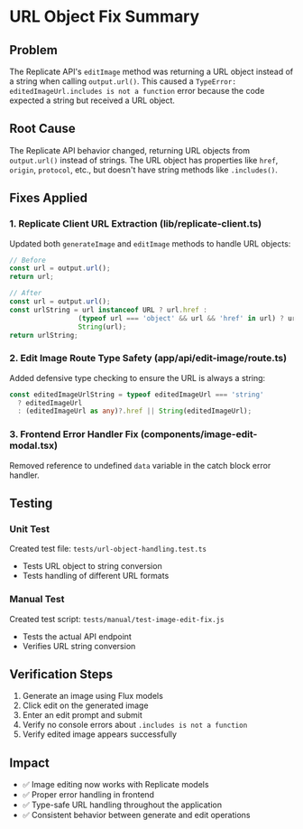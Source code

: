 # URL Object Fix Summary

## Problem
The Replicate API's `editImage` method was returning a URL object instead of a string when calling `output.url()`. This caused a `TypeError: editedImageUrl.includes is not a function` error because the code expected a string but received a URL object.

## Root Cause
The Replicate API behavior changed, returning URL objects from `output.url()` instead of strings. The URL object has properties like `href`, `origin`, `protocol`, etc., but doesn't have string methods like `.includes()`.

## Fixes Applied

### 1. Replicate Client URL Extraction (lib/replicate-client.ts)
Updated both `generateImage` and `editImage` methods to handle URL objects:

```typescript
// Before
const url = output.url();
return url;

// After
const url = output.url();
const urlString = url instanceof URL ? url.href : 
                 (typeof url === 'object' && url && 'href' in url) ? url.href : 
                 String(url);
return urlString;
```

### 2. Edit Image Route Type Safety (app/api/edit-image/route.ts)
Added defensive type checking to ensure the URL is always a string:

```typescript
const editedImageUrlString = typeof editedImageUrl === 'string' 
  ? editedImageUrl 
  : (editedImageUrl as any)?.href || String(editedImageUrl);
```

### 3. Frontend Error Handler Fix (components/image-edit-modal.tsx)
Removed reference to undefined `data` variable in the catch block error handler.

## Testing

### Unit Test
Created test file: `tests/url-object-handling.test.ts`
- Tests URL object to string conversion
- Tests handling of different URL formats

### Manual Test
Created test script: `tests/manual/test-image-edit-fix.js`
- Tests the actual API endpoint
- Verifies URL string conversion

## Verification Steps
1. Generate an image using Flux models
2. Click edit on the generated image
3. Enter an edit prompt and submit
4. Verify no console errors about `.includes is not a function`
5. Verify edited image appears successfully

## Impact
- ✅ Image editing now works with Replicate models
- ✅ Proper error handling in frontend
- ✅ Type-safe URL handling throughout the application
- ✅ Consistent behavior between generate and edit operations